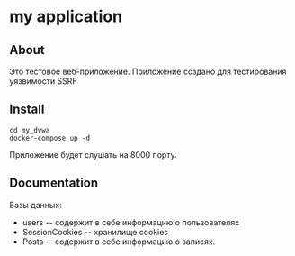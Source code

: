 # my  application



## About

Это тестовое веб-приложение. Приложение создано для тестирования уязвимости SSRF
## Install

```
cd my_dvwa
docker-compose up -d
```
Приложение будет слушать на 8000 порту.

## Documentation

Базы данных:
- users -- содержит в себе информацию о пользователях
- SessionCookies -- хранилище cookies
- Posts -- содержит в себе информацию о записях.

